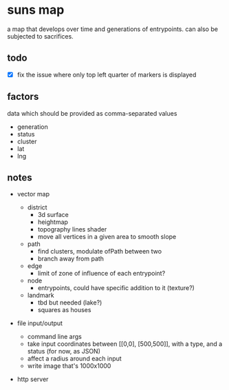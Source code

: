 # suns map

a map that develops over time and generations of entrypoints. can also be subjected to sacrifices.

## todo

- [x] fix the issue where only top left quarter of markers is displayed

## factors

data which should be provided as comma-separated values
- generation
- status
- cluster
- lat
- lng

## notes

- vector map
    - district
        - 3d surface
        - heightmap
        - topography lines shader
        - move all vertices in a given area to smooth slope
    - path
        - find clusters, modulate ofPath between two
        - branch away from path
    - edge
        - limit of zone of influence of each entrypoint?
    - node
        - entrypoints, could have specific addition to it (texture?)
    - landmark
        - tbd but needed (lake?)
        - squares as houses
- file input/output
    - command line args
    - take input coordinates between [[0,0], [500,500]], with a type, and a status (for now, as JSON)
    - affect a radius around each input
    - write image that's 1000x1000

- http server